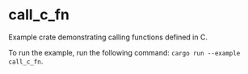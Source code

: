 # call_c_fn
Example crate demonstrating calling functions defined in C.

To run the example, run the following command: `cargo run --example call_c_fn`.